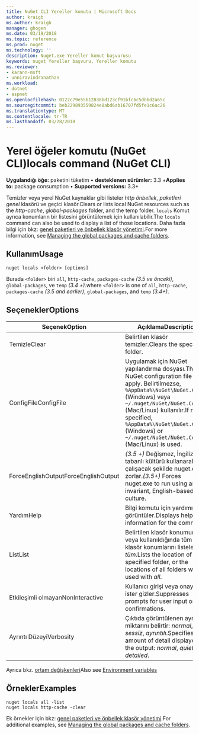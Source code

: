 ```yaml
---
title: NuGet CLI Yereller komutu | Microsoft Docs
author: kraigb
ms.author: kraigb
manager: ghogen
ms.date: 03/19/2018
ms.topic: reference
ms.prod: nuget
ms.technology: ''
description: Nuget.exe Yereller komut başvurusu
keywords: nuget Yereller başvuru, Yereller komutu
ms.reviewer:
- karann-msft
- unniravindranathan
ms.workload:
- dotnet
- aspnet
ms.openlocfilehash: 0122c79e55b12838bd123cf91bfcbc5dbbd2a65c
ms.sourcegitcommit: beb229893559824e8abd6ab16707fd5fe1c6ac26
ms.translationtype: MT
ms.contentlocale: tr-TR
ms.lasthandoff: 03/28/2018
---
```

# <a name="locals-command-nuget-cli"></a><span data-ttu-id="a1142-104">Yerel öğeler komutu (NuGet CLI)</span><span class="sxs-lookup"><span data-stu-id="a1142-104">locals command (NuGet CLI)</span></span>

<span data-ttu-id="a1142-105">**Uygulandığı öğe:** paketini tüketim &bullet; **desteklenen sürümler:** 3.3 +</span><span class="sxs-lookup"><span data-stu-id="a1142-105">**Applies to:** package consumption &bullet; **Supported versions:** 3.3+</span></span>

<span data-ttu-id="a1142-106">Temizler veya yerel NuGet kaynaklar gibi listeler *http önbellek*, *paketleri genel* klasörü ve geçici klasör.</span><span class="sxs-lookup"><span data-stu-id="a1142-106">Clears or lists local NuGet resources such as the *http-cache*, *global-packages* folder, and the temp folder.</span></span> <span data-ttu-id="a1142-107">`locals` Komut ayrıca konumların bir listesini görüntülemek için kullanılabilir.</span><span class="sxs-lookup"><span data-stu-id="a1142-107">The `locals` command can also be used to display a list of those locations.</span></span> <span data-ttu-id="a1142-108">Daha fazla bilgi için bkz: [genel paketleri ve önbellek klasör yönetimi](../consume-packages/managing-the-global-packages-and-cache-folders.md).</span><span class="sxs-lookup"><span data-stu-id="a1142-108">For more information, see [Managing the global packages and cache folders](../consume-packages/managing-the-global-packages-and-cache-folders.md).</span></span>

## <a name="usage"></a><span data-ttu-id="a1142-109">Kullanım</span><span class="sxs-lookup"><span data-stu-id="a1142-109">Usage</span></span>

```cli
nuget locals <folder> [options]
```

<span data-ttu-id="a1142-110">Burada `<folder>` biri `all`, `http-cache`, `packages-cache` *(3.5 ve önceki)*, `global-packages`, ve `temp` *(3.4 +)*.</span><span class="sxs-lookup"><span data-stu-id="a1142-110">where `<folder>` is one of `all`, `http-cache`, `packages-cache` *(3.5 and earlier)*, `global-packages`, and `temp` *(3.4+)*.</span></span>

## <a name="options"></a><span data-ttu-id="a1142-111">Seçenekler</span><span class="sxs-lookup"><span data-stu-id="a1142-111">Options</span></span>

| <span data-ttu-id="a1142-112">Seçenek</span><span class="sxs-lookup"><span data-stu-id="a1142-112">Option</span></span> | <span data-ttu-id="a1142-113">Açıklama</span><span class="sxs-lookup"><span data-stu-id="a1142-113">Description</span></span> |
| --- | --- |
| <span data-ttu-id="a1142-114">Temizle</span><span class="sxs-lookup"><span data-stu-id="a1142-114">Clear</span></span> | <span data-ttu-id="a1142-115">Belirtilen klasör temizler.</span><span class="sxs-lookup"><span data-stu-id="a1142-115">Clears the specified folder.</span></span> |
| <span data-ttu-id="a1142-116">ConfigFile</span><span class="sxs-lookup"><span data-stu-id="a1142-116">ConfigFile</span></span> | <span data-ttu-id="a1142-117">Uygulamak için NuGet yapılandırma dosyası.</span><span class="sxs-lookup"><span data-stu-id="a1142-117">The NuGet configuration file to apply.</span></span> <span data-ttu-id="a1142-118">Belirtilmezse, `%AppData%\NuGet\NuGet.Config` (Windows) veya `~/.nuget/NuGet/NuGet.Config` (Mac/Linux) kullanılır.</span><span class="sxs-lookup"><span data-stu-id="a1142-118">If not specified, `%AppData%\NuGet\NuGet.Config` (Windows) or `~/.nuget/NuGet/NuGet.Config` (Mac/Linux) is used.</span></span>|
| <span data-ttu-id="a1142-119">ForceEnglishOutput</span><span class="sxs-lookup"><span data-stu-id="a1142-119">ForceEnglishOutput</span></span> | <span data-ttu-id="a1142-120">*(3.5 +)*  Değişmez, İngilizce tabanlı kültürü kullanarak çalışacak şekilde nuget.exe zorlar.</span><span class="sxs-lookup"><span data-stu-id="a1142-120">*(3.5+)* Forces nuget.exe to run using an invariant, English-based culture.</span></span> |
| <span data-ttu-id="a1142-121">Yardım</span><span class="sxs-lookup"><span data-stu-id="a1142-121">Help</span></span> | <span data-ttu-id="a1142-122">Bilgi komutu için yardımı görüntüler.</span><span class="sxs-lookup"><span data-stu-id="a1142-122">Displays help information for the command.</span></span> |
| <span data-ttu-id="a1142-123">List</span><span class="sxs-lookup"><span data-stu-id="a1142-123">List</span></span> | <span data-ttu-id="a1142-124">Belirtilen klasör konumunu veya kullanıldığında tüm klasör konumlarını listeler *tüm*.</span><span class="sxs-lookup"><span data-stu-id="a1142-124">Lists the location of the specified folder, or the locations of all folders when used with *all*.</span></span> |
| <span data-ttu-id="a1142-125">Etkileşimli olmayan</span><span class="sxs-lookup"><span data-stu-id="a1142-125">NonInteractive</span></span> | <span data-ttu-id="a1142-126">Kullanıcı girişi veya onayı için ister gizler.</span><span class="sxs-lookup"><span data-stu-id="a1142-126">Suppresses prompts for user input or confirmations.</span></span> |
| <span data-ttu-id="a1142-127">Ayrıntı Düzeyi</span><span class="sxs-lookup"><span data-stu-id="a1142-127">Verbosity</span></span> | <span data-ttu-id="a1142-128">Çıktıda görüntülenen ayrıntı miktarını belirtir: *normal*, *sessiz*, *ayrıntılı*.</span><span class="sxs-lookup"><span data-stu-id="a1142-128">Specifies the amount of detail displayed in the output: *normal*, *quiet*, *detailed*.</span></span> |

<span data-ttu-id="a1142-129">Ayrıca bkz. [ortam değişkenleri](cli-ref-environment-variables.md)</span><span class="sxs-lookup"><span data-stu-id="a1142-129">Also see [Environment variables](cli-ref-environment-variables.md)</span></span>

## <a name="examples"></a><span data-ttu-id="a1142-130">Örnekler</span><span class="sxs-lookup"><span data-stu-id="a1142-130">Examples</span></span>

```cli
nuget locals all -list
nuget locals http-cache -clear
```

<span data-ttu-id="a1142-131">Ek örnekler için bkz: [genel paketleri ve önbellek klasör yönetimi](../consume-packages/managing-the-global-packages-and-cache-folders.md).</span><span class="sxs-lookup"><span data-stu-id="a1142-131">For additional examples, see [Managing the global packages and cache folders](../consume-packages/managing-the-global-packages-and-cache-folders.md).</span></span>
